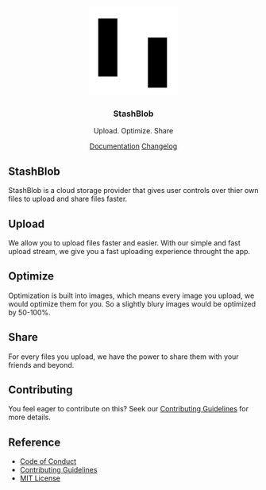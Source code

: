 <div align="center">

![StashBlob mini logo](public/apple-touch-icon.png)

### StashBlob

Upload. Optimize. Share


[Documentation](https://post-io.gitbook.io/stashblob-docs) [Changelog](https://stashblobweb.vercel.app/changelog)

</div>

## StashBlob

StashBlob is a cloud storage provider that gives user controls over thier own files to upload and share files faster.

## Upload

We allow you to upload files faster and easier. With our simple and fast upload stream, we give you a fast uploading experience throught the app.

## Optimize

Optimization is built into images, which means every image you upload, we would optimize them for you. So a slightly blury images would be optimized by 50-100%.

## Share

For every files you upload, we have the power to share them with your friends and beyond.

## Contributing

You feel eager to contribute on this? Seek our [Contributing Guidelines](/CONTRIBUTING.md) for more details.


## Reference

- [Code of Conduct](/CODE_OF_CONDUCT.md)
- [Contributing Guidelines](/CONTRIBUTING.md)
- [MIT License](/LICENSE)
